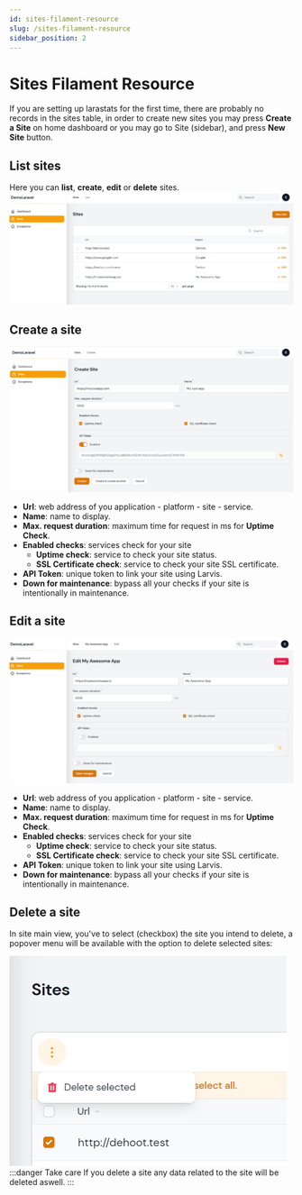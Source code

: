 ```yaml
---
id: sites-filament-resource
slug: /sites-filament-resource
sidebar_position: 2
---
```


# Sites Filament Resource

If you are setting up larastats for the first time, there are probably no records in the sites table, in order to create new sites you may press **Create a Site** on home dashboard or you may go to Site (sidebar), and press **New Site** button.

## List sites

Here you can **list**, **create**, **edit** or **delete** sites.
![List sites](./img/list-sites.png)

## Create a site

![Create a site](./img/create-sites.png)

- **Url**: web address of you application - platform - site - service.
- **Name**: name to display.
- **Max. request duration**: maximum time for request in ms for **Uptime Check**.
- **Enabled checks**: services check for your site
  - **Uptime check**: service to check your site status.
  - **SSL Certificate check**: service to check your site SSL certificate.
- **API Token**: unique token to link your site using Larvis.
- **Down for maintenance**: bypass all your checks if your site is intentionally in maintenance.

## Edit a site

![Edit a site](./img/edit-sites.png)

- **Url**: web address of you application - platform - site - service.
- **Name**: name to display.
- **Max. request duration**: maximum time for request in ms for **Uptime Check**.
- **Enabled checks**: services check for your site
  - **Uptime check**: service to check your site status.
  - **SSL Certificate check**: service to check your site SSL certificate.
- **API Token**: unique token to link your site using Larvis.
- **Down for maintenance**: bypass all your checks if your site is intentionally in maintenance.

## Delete a site

In site main view, you've to select (checkbox) the site you intend to delete, a popover menu will be available with the option to delete selected sites:

![Delete a site](./img/delete-sites.png)
:::danger Take care
If you delete a site any data related to the site will be deleted aswell.
:::
